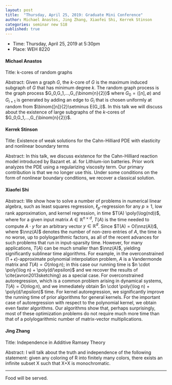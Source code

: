 ```yaml
---
layout: post
title:  "Thursday, April 25, 2019: Graduate Mini Conference"
author: Michael Anastos, Jing Zhang, Xiaofei Shi, Kerrek Stinson 
categories: seminar new S18
published: true
---
```


* Time: Thursday, April 25, 2019 at 5:30pm
* Place: WEH 8220


#### Michael Anastos

Title: k-cores of random graphs

Abstract: Given a graph $G$, the $k$-core of $G$ is the maximum induced subgraph of $G$ that has minimum degree $k$. The random graph process is the graph process $G_0,G_1,...,G_{\binom{n}{2}}$ where $G_0=([n], \emptyset)$  and $G_{i+1}$ is generated by adding an edge to $G_i$ that is chosen uniformly at random from $\binom{[n]}{2}\setminus E(G_i)$. In this talk we will discuss about the existence of large subgraphs of the $k$-cores of $G_0,G_1,...,G_{\binom{n}{2}}$.

#### Kerrek Stinson

Title: Existence of weak solutions for the Cahn-Hilliard PDE with elasticity and nonlinear boundary terms

Abstract: In this talk, we discuss existence for the Cahn-Hilliard reaction model introduced by Bazant et. al. for Lithium-ion batteries. Prior work analyzes the PDE using a regularizing viscosity term. Our primary contribution is that we no longer use this. Under some conditions on the form of nonlinear boundary conditions, we recover a classical solution.

#### Xiaofei Shi

Abstract: We show how to solve a number of problems in numerical linear algebra, such as least squares regression, $\ell_p$-regression for any $p \geq 1$, low rank approximation, and kernel regression, in time $T(A)   \poly(\log(nd))$, where for a given input matrix $A \in \mathbb{R}^{n \times d}$, $T(A)$ is the time needed to compute $A\cdot y$ for an arbitrary vector $y \in \mathbb{R}^d$. Since $T(A) = O(\nnz(A))$, where $\nnz(A)$ denotes the number of non-zero entries of $A$, the time is no worse, up to polylogarithmic factors, as all of the recent advances for such problems that run in input-sparsity time. However, for many applications, $T(A)$ can be much smaller than $\nnz(A)$, yielding significantly sublinear time algorithms.  For example, in the overconstrained $(1+\epsilon)$-approximate polynomial interpolation problem, $A$ is a Vandermonde matrix and $T(A) = O(n \log n)$; in this case our running time is $n   \cdot \poly(\log n) + \poly(d/\epsilon)$ and we recover the results of \cite{avron2013sketching} as a special case. For overconstrained  autoregression, which is a common problem arising in dynamical systems, $T(A) = O(n \log n)$, and we immediately obtain $n \cdot \poly(\log n) + \poly(d/\epsilon)$ time.  For kernel autoregression, we significantly improve the running time of prior algorithms for general kernels.  For the important case of autoregression with respect to the polynomial kernel, we obtain even faster algorithms. Our algorithms show that, perhaps surprisingly, most of these optimization problems do not require much more time than that of a polylogarithmic number of matrix-vector multiplications. 


#### Jing Zhang

Title: Independence in Additive Ramsey Theory

Abstract:  I will talk about the truth and independence of the following statement: given any coloring of R into finitely many colors, there exists an infinite subset X such that X+X is monochromatic. 


___
Food will be served.
